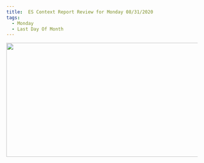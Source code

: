 ```yaml
---
title:  ES Context Report Review for Monday 08/31/2020
tags:
  - Monday
  - Last Day Of Month
---
```


[<img src="{{site.baseurl}}/theme/img/2020-08-31_21-42-38.png" width="600" height="300">]({{site.baseurl}}/theme/img/2020-08-31_21-42-38.png)

